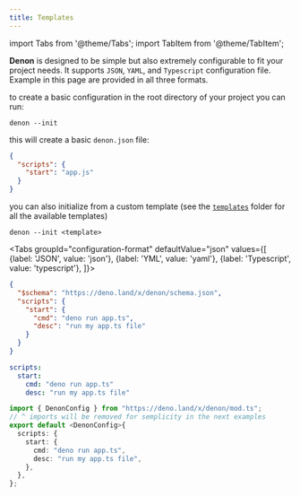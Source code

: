 ```yaml
---
title: Templates
---
```


import Tabs from '@theme/Tabs';
import TabItem from '@theme/TabItem';

**Denon** is designed to be simple but also extremely configurable to fit your project needs. It supports `JSON`, `YAML`, and `Typescript` configuration file. Example in this page are provided in all three formats.

to create a basic configuration in the root directory of your project you can run:

```
denon --init
```

this will create a basic `denon.json` file:

```json
{
  "scripts": {
    "start": "app.js"
  }
}
```

you can also initialize from a custom template
(see the [`templates`](https://github.com/denosaurs/denon/tree/master/templates) folder for all the available templates)

```
denon --init <template>
```

<Tabs
groupId="configuration-format"
defaultValue="json"
values={[
{label: 'JSON', value: 'json'},
{label: 'YML', value: 'yaml'},
{label: 'Typescript', value: 'typescript'},
]}>
<TabItem value="json">

```json title="template for denon.json"
{
  "$schema": "https://deno.land/x/denon/schema.json",
  "scripts": {
    "start": {
      "cmd": "deno run app.ts",
      "desc": "run my app.ts file"
    }
  }
}
```

</TabItem>
<TabItem value="yaml">

```yml title="template for denon.yml"
scripts:
  start:
    cmd: "deno run app.ts"
    desc: "run my app.ts file"
```

</TabItem>
<TabItem value="typescript">

```typescript title="template for denon.config.ts"
import { DenonConfig } from "https://deno.land/x/denon/mod.ts";
// ^ imports will be removed for semplicity in the next examples
export default <DenonConfig>{
  scripts: {
    start: {
      cmd: "deno run app.ts",
      desc: "run my app.ts file",
    },
  },
};
```

</TabItem>
</Tabs>
